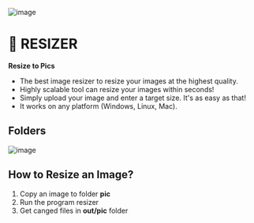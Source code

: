 ![image](https://github.com/Gitart/resizer/assets/3950155/0f2cd37a-0854-40c1-8e2b-64b654f2725e)

# 💫 RESIZER
**Resize to Pics**

* The best image resizer to resize your images at the highest quality.  
* Highly scalable tool can resize your images within seconds!
* Simply upload your image and enter a target size. It's as easy as that!
* It works on any platform (Windows, Linux, Mac).

## Folders
![image](https://github.com/Gitart/resizer/assets/3950155/ee296d4b-17ca-4a6a-88bc-763620df6000)

## How to Resize an Image?
1. Copy an image to folder **pic**
2. Run the program resizer
3. Get canged files in **out/pic** folder
